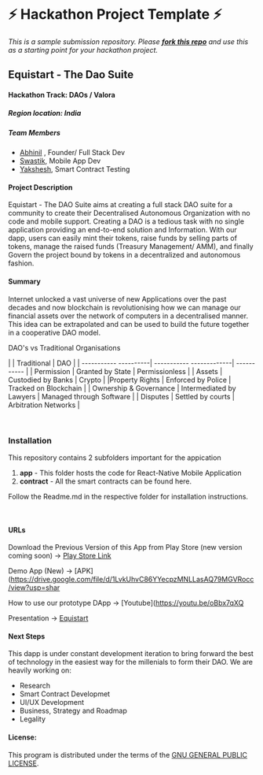 
# ⚡ Hackathon Project Template ⚡
_This is a sample submission repository.
Please [__fork this repo__](https://help.github.com/articles/fork-a-repo/) and use this as a starting point for your hackathon project._

## Equistart - The Dao Suite
#### Hackathon Track: DAOs / Valora

##### Region location: India

##### Team Members
- [Abhinil](https://github.com/t-phoenix) , Founder/ Full Stack Dev
- [Swastik](https://github.com/swax06), Mobile App Dev
- [Yakshesh](https://github.com/yaksheshgupta), Smart Contract Testing

#### Project Description
Equistart - The DAO Suite aims at creating a full stack DAO suite for a community to create their Decentralised Autonomous Organization with no code and mobile support. Creating a DAO is a tedious task with no single application providing an end-to-end solution and Information. With our dapp, users can easily mint their tokens, raise funds by selling parts of tokens, manage the raised funds (Treasury Management/ AMM), and finally Govern the project bound by tokens in a decentralized and autonomous fashion.

#### Summary
Internet unlocked a vast universe of new Applications over the past decades and now blockchain is 
revolutionising how we can manage our financial assets over the network of computers in a decentralised manner.
This idea can be extrapolated and can be used to build the future together in a cooperative DAO model.

DAO's vs Traditional Organisations


|                        | Traditional              | DAO |
| -----------  ----------| ----------- -------------| ----------- |
| Permission             | Granted by State         | Permissionless |
| Assets                 | Custodied by Banks       | Crypto |
|Property Rights         | Enforced by Police       | Tracked on Blockchain |
| Ownership & Governance | Intermediated by Lawyers | Managed through Software |
| Disputes               | Settled by courts        | Arbitration Networks |

<br />

### Installation

This repository contains 2 subfolders important for the appication
1. **app** - This folder hosts the code for React-Native Mobile Application
2. **contract** - All the smart contracts can be found here.

Follow the Readme.md in the respective folder for installation instructions. 

<br />

#### URLs
Download the Previous Version of this App from Play Store (new version coming soon) -> [Play Store Link](https://play.google.com/store/apps/details?id=com.app.equistart)

Demo App (New) -> [APK](https://drive.google.com/file/d/1LvkUhvC86YYecpzMNLLasAQ79MGVRocc/view?usp=shar

How to use our prototype DApp -> [Youtube](https://youtu.be/oBbx7qXQ

Presentation -> [Equistart](https://he-s3.s3.amazonaws.com/media/sprint/celo-hackathon/team/1566405/517ec97equistart_ppt.pdf)



#### Next Steps
This dapp is under constant development iteration to bring forward the best of technology in the easiest way for the millenials to form their DAO.
We are heavily working on:
- Research
- Smart Contract Developmet
- UI/UX Development
- Business, Strategy and Roadmap
- Legality



#### License: 
This program is distributed under the terms of the [GNU GENERAL PUBLIC LICENSE](LICENSE).